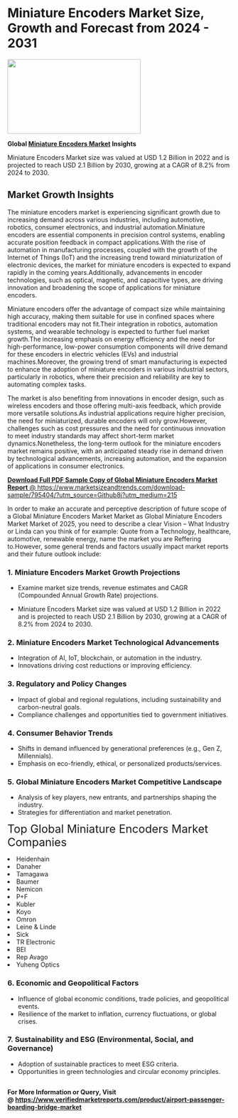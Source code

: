 <H1>Miniature Encoders Market Size, Growth and Forecast from 2024 - 2031</H1><img class="aligncenter size-medium wp-image-584254" src="https://thirdeyenews.in/wp-content/uploads/2024/09/Global-Market-Research-300x168.jpeg" alt="" width="300" height="168" /><p><strong>Global&nbsp;<a href="https://www.marketsizeandtrends.com/download-sample/795404/?utm_source=Github8j?utm_medium=215">Miniature Encoders Market</a> Insights</strong></p><p>Miniature Encoders Market size was valued at USD 1.2 Billion in 2022 and is projected to reach USD 2.1 Billion by 2030, growing at a CAGR of 8.2% from 2024 to 2030.</p><p><h2>Market Growth Insights</h2> <p>The miniature encoders market is experiencing significant growth due to increasing demand across various industries, including automotive, robotics, consumer electronics, and industrial automation.Miniature encoders are essential components in precision control systems, enabling accurate position feedback in compact applications.With the rise of automation in manufacturing processes, coupled with the growth of the Internet of Things (IoT) and the increasing trend toward miniaturization of electronic devices, the market for miniature encoders is expected to expand rapidly in the coming years.Additionally, advancements in encoder technologies, such as optical, magnetic, and capacitive types, are driving innovation and broadening the scope of applications for miniature encoders.</p> <p><a href="#"></a></p> <p>Miniature encoders offer the advantage of compact size while maintaining high accuracy, making them suitable for use in confined spaces where traditional encoders may not fit.Their integration in robotics, automation systems, and wearable technology is expected to further fuel market growth.The increasing emphasis on energy efficiency and the need for high-performance, low-power consumption components will drive demand for these encoders in electric vehicles (EVs) and industrial machines.Moreover, the growing trend of smart manufacturing is expected to enhance the adoption of miniature encoders in various industrial sectors, particularly in robotics, where their precision and reliability are key to automating complex tasks.</p> <p>The market is also benefiting from innovations in encoder design, such as wireless encoders and those offering multi-axis feedback, which provide more versatile solutions.As industrial applications require higher precision, the need for miniaturized, durable encoders will only grow.However, challenges such as cost pressures and the need for continuous innovation to meet industry standards may affect short-term market dynamics.Nonetheless, the long-term outlook for the miniature encoders market remains positive, with an anticipated steady rise in demand driven by technological advancements, increasing automation, and the expansion of applications in consumer electronics.</p> <p><a href="#"></p><p><span class=""><strong>Download Full PDF Sample Copy of Global Miniature Encoders Market Report</strong> @ <a href="https://www.marketsizeandtrends.com/download-sample/795404/?utm_source=Github8j?utm_medium=215" target="_blank">https://www.marketsizeandtrends.com/download-sample/795404/?utm_source=Github8j?utm_medium=215</a></span></p><p>In order to make an accurate and perceptive description of future scope of a Global&nbsp;Miniature Encoders Market Market as Global&nbsp;Miniature Encoders Market Market of 2025, you need to describe a clear Vision &ndash; What Industry or Linda can you think of for example: Quote from a Technology, healthcare, automotive, renewable energy, name the market you are Reffering to.However, some general trends and factors usually impact market reports and their future outlook include:</p><h3>1.&nbsp;<strong>Miniature Encoders Market Growth Projections</strong></h3><ul><li>Examine market size trends, revenue estimates and CAGR (Compounded Annual Growth Rate) projections.</li><li><p>Miniature Encoders Market size was valued at USD 1.2 Billion in 2022 and is projected to reach USD 2.1 Billion by 2030, growing at a CAGR of 8.2% from 2024 to 2030.</p></li></ul><h3>2.&nbsp;<strong>Miniature Encoders Market Technological Advancements</strong></h3><ul><li>Integration of AI, IoT, blockchain, or automation in the industry.</li><li>Innovations driving cost reductions or improving efficiency.</li></ul><h3>3.&nbsp;<strong>Regulatory and Policy Changes</strong></h3><ul><li>Impact of global and regional regulations, including sustainability and carbon-neutral goals.</li><li>Compliance challenges and opportunities tied to government initiatives.</li></ul><h3>4.&nbsp;<strong>Consumer Behavior Trends</strong></h3><ul><li>Shifts in demand influenced by generational preferences (e.g., Gen Z, Millennials).</li><li>Emphasis on eco-friendly, ethical, or personalized products/services.</li></ul><h3>5.&nbsp;<strong>Global Miniature Encoders Market Competitive Landscape</strong></h3><ul><li>Analysis of key players, new entrants, and partnerships shaping the industry.</li><li>Strategies for differentiation and market penetration.</li></ul><p data-pm-slice="1 1 []"><span style="color: inherit; font-family: inherit; font-size: 25px;">Top Global Miniature Encoders Market Companies</span></p><div class="" data-test-id=""><p><li>Heidenhain</li><li> Danaher</li><li> Tamagawa</li><li> Baumer</li><li> Nemicon</li><li> P+F</li><li> Kubler</li><li> Koyo</li><li> Omron</li><li> Leine & Linde</li><li> Sick</li><li> TR Electronic</li><li> BEI</li><li> Rep Avago</li><li> Yuheng Optics</li></p></div><h3>6.&nbsp;<strong>Economic and Geopolitical Factors</strong></h3><ul><li>Influence of global economic conditions, trade policies, and geopolitical events.</li><li>Resilience of the market to inflation, currency fluctuations, or global crises.</li></ul><h3>7.&nbsp;<strong>Sustainability and ESG (Environmental, Social, and Governance)</strong></h3><ul><li>Adoption of sustainable practices to meet ESG criteria.</li><li>Opportunities in green technologies and circular economy principles.</li></ul><h2><strong style="font-size: 14px;">For More Information or Query, Visit @&nbsp;</strong><a style="background-color: #ffffff; font-size: 14px;" href="https://www.marketsizeandtrends.com/report/miniature-encoders-market/" target="_blank">https://www.verifiedmarketreports.com/product/airport-passenger-boarding-bridge-market</a></h2>